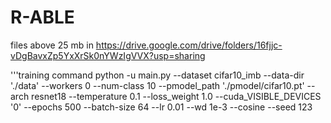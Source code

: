 # R-ABLE

files above 25 mb in https://drive.google.com/drive/folders/16fjjc-vDgBavxZp5YxXrSk0nYWzIgVVX?usp=sharing

'''training command
python -u main.py --dataset cifar10_imb  --data-dir './data' --workers 0 --num-class 10 --pmodel_path './pmodel/cifar10.pt' --arch resnet18 --temperature 0.1 --loss_weight 1.0 --cuda_VISIBLE_DEVICES '0' --epochs 500 --batch-size 64 --lr 0.01 --wd 1e-3 --cosine --seed 123
